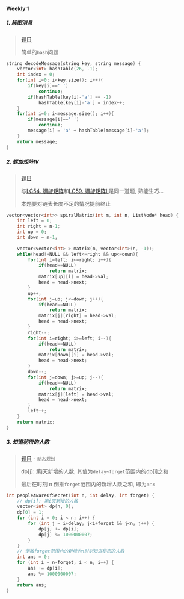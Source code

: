 #### Weekly 1

##### 1. 解密消息
> [题目](https://leetcode.cn/problems/decode-the-message/)
>
> 简单的`hash`问题

```CPP
string decodeMessage(string key, string message) {
    vector<int> hashTable(26, -1);
    int index = 0;
    for(int i=0; i<key.size(); i++){
        if(key[i]==' ')
            continue;
        if(hashTable[key[i]-'a'] == -1)
            hashTable[key[i]-'a'] = index++;
    }
    for(int i=0; i<message.size(); i++){
        if(message[i]==' ')
            continue;
        message[i] = 'a' + hashTable[message[i]-'a'];
    }
    return message;
}
```

##### 2. 螺旋矩阵Ⅳ

> [题目](https://leetcode.cn/problems/spiral-matrix-iv/)
> 
> 与[LC54. 螺旋矩阵](https://leetcode.cn/problems/spiral-matrix/)和[LC59. 螺旋矩阵Ⅱ](https://leetcode.cn/problems/spiral-matrix-ii)是同一道题, 熟能生巧...
>
> 本题要对链表长度不足的情况提前终止

```CPP
vector<vector<int>> spiralMatrix(int m, int n, ListNode* head) {
    int left = 0;
    int right = n-1;
    int up = 0;
    int down = m-1;
    
    vector<vector<int> > matrix(m, vector<int>(n, -1));
    while(head!=NULL && left<=right && up<=down){
        for(int i=left; i<=right; i++){
            if(head==NULL)
                return matrix;
            matrix[up][i] = head->val;
            head = head->next;
        }
        up++;
        for(int j=up; j<=down; j++){
            if(head==NULL)
                return matrix;
            matrix[j][right] = head->val;
            head = head->next;
        }
        right--;
        for(int i=right; i>=left; i--){
            if(head==NULL)
                return matrix;
            matrix[down][i] = head->val;
            head = head->next;
        }
        down--;
        for(int j=down; j>=up; j--){
            if(head==NULL)
                return matrix;
            matrix[j][left] = head->val;
            head = head->next;
        }
        left++;
    }
    return matrix;
}
```


##### 3. 知道秘密的人数
> [题目](https://leetcode.cn/problems/number-of-people-aware-of-a-secret/) - `动态规划`
>
> dp[j]: 第j天新增的人数, 其值为`delay~forget`范围内的dp[i]之和
>
> 最后在时刻 n 倒推`forget`范围内的新增人数之和, 即为ans

```CPP
int peopleAwareOfSecret(int n, int delay, int forget) {
    // dp[i]: 第i天新增的人数
    vector<int> dp(n, 0);
    dp[0] = 1;
    for (int i = 0; i < n; i++) {
        for (int j = i+delay; j<i+forget && j<n; j++) {
            dp[j] += dp[i];
            dp[j] %= 1000000007;
        }
    }
    // 倒数forget范围内的新增为n时刻知道秘密的人数
    int ans = 0;
    for (int i = n-forget; i < n; i++) {
        ans += dp[i];
        ans %= 1000000007;
    }
    return ans;
}
```